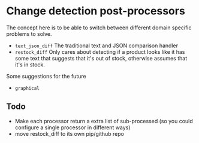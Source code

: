 # Change detection post-processors

The concept here is to be able to switch between different domain specific problems to solve.

- `text_json_diff` The traditional text and JSON comparison handler
- `restock_diff` Only cares about detecting if a product looks like it has some text that suggests that it's out of stock, otherwise assumes that it's in stock.

Some suggestions for the future

- `graphical` 

## Todo

- Make each processor return a extra list of sub-processed (so you could configure a single processor in different ways)
- move restock_diff to its own pip/github repo
